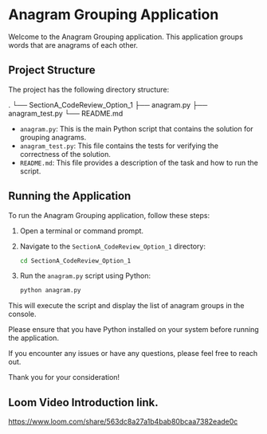 # Anagram Grouping Application

Welcome to the Anagram Grouping application. This application groups words that are anagrams of each other.

## Project Structure

The project has the following directory structure:

.
└── SectionA_CodeReview_Option_1
    ├── anagram.py
    ├── anagram_test.py
    └── README.md


- `anagram.py`: This is the main Python script that contains the solution for grouping anagrams.
- `anagram_test.py`: This file contains the tests for verifying the correctness of the solution.
- `README.md`: This file provides a description of the task and how to run the script.

## Running the Application

To run the Anagram Grouping application, follow these steps:

1. Open a terminal or command prompt.
2. Navigate to the `SectionA_CodeReview_Option_1` directory:
   ```sh
   cd SectionA_CodeReview_Option_1
   ```
3. Run the `anagram.py` script using Python:

    ```sh
    python anagram.py
    ```

This will execute the script and display the list of anagram groups in the console.

Please ensure that you have Python installed on your system before running the application.

If you encounter any issues or have any questions, please feel free to reach out.

Thank you for your consideration!

## Loom Video Introduction link.

https://www.loom.com/share/563dc8a27a1b4bab80bcaa7382eade0c

